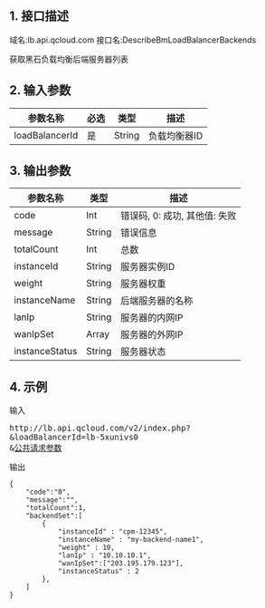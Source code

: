 ## 1. 接口描述
域名:lb.api.qcloud.com
接口名:DescribeBmLoadBalancerBackends

获取黑石负载均衡后端服务器列表

## 2. 输入参数
| 参数名称 | 必选  | 类型 | 描述 |
|---------|---------|---------|---------|
| loadBalancerId | 是 | String | 负载均衡器ID|


## 3. 输出参数
| 参数名称 | 类型 | 描述 |
|---------|---------|---------|
| code | Int | 错误码, 0: 成功, 其他值: 失败|
| message | String | 错误信息|
| totalCount | Int | 总数 |
| instanceId | String | 服务器实例ID |
| weight | String |服务器权重 |
| instanceName |String| 后端服务器的名称 |
| lanIp | String | 服务器的内网IP |
| wanIpSet | Array | 服务器的外网IP |
| instanceStatus | String | 服务器状态 |


## 4. 示例
输入
<pre>
http://lb.api.qcloud.com/v2/index.php?
&loadBalancerId=lb-5xunivs0
&<a href="/doc/api/229/6976">公共请求参数</a>
</pre>
输出
```
{
    "code":"0",
    "message":"",
    "totalCount":1,
    "backendSet":[
        {
			"instanceId" : "cpm-12345",
			"instanceName" : "my-backend-name1",
			"weight" : 10,
			"lanIp" : "10.10.10.1",
			"wanIpSet":["203.195.179.123"],
			"instanceStatus" : 2
		},
    ]
}
```

